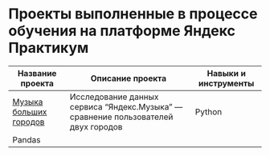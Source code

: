 # Проекты выполненные в процессе обучения на платформе Яндекс Практикум
|Название проекта|Описание проекта|Навыки и инструменты|
|----------------|----------------|--------------------|
|[Музыка больших городов](https://github.com/vskrasilnikova/YandexPractikum/blob/main/music_project/music_project.ipynb)|Исследование данных сервиса “Яндекс.Музыка” — сравнение пользователей двух городов|Python
Pandas|

